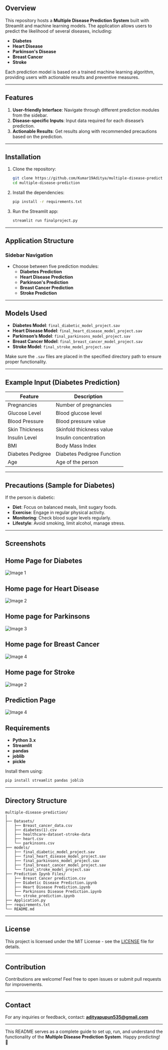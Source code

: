 
## Overview

This repository hosts a **Multiple Disease Prediction System** built with Streamlit and machine learning models. The application allows users to predict the likelihood of several diseases, including:

- **Diabetes**  
- **Heart Disease**  
- **Parkinson's Disease**  
- **Breast Cancer**  
- **Stroke**

Each prediction model is based on a trained machine learning algorithm, providing users with actionable results and preventive measures.

---

## Features

1. **User-friendly Interface**: Navigate through different prediction modules from the sidebar.  
2. **Disease-specific Inputs**: Input data required for each disease’s prediction.  
3. **Actionable Results**: Get results along with recommended precautions based on the prediction.  

---

## Installation

1. Clone the repository:
   ```bash
   git clone https://github.com/Kumar19Aditya/multiple-disease-prediction.git
   cd multiple-disease-prediction
   ```

2. Install the dependencies:
   ```bash
   pip install -r requirements.txt
   ```

3. Run the Streamlit app:
   ```bash
   streamlit run finalproject.py
   ```

---

## Application Structure

### Sidebar Navigation
- Choose between five prediction modules:
  - **Diabetes Prediction**  
  - **Heart Disease Prediction**  
  - **Parkinson's Prediction**  
  - **Breast Cancer Prediction**  
  - **Stroke Prediction**

---

## Models Used

- **Diabetes Model**: `final_diabetic_model_project.sav`
- **Heart Disease Model**: `final_heart_disease_model_project.sav`
- **Parkinson’s Model**: `final_parkinsons_model_project.sav`
- **Breast Cancer Model**: `final_breast_cancer_model_project.sav`
- **Stroke Model**: `final_stroke_model_project.sav`

Make sure the `.sav` files are placed in the specified directory path to ensure proper functionality.

---

## Example Input (Diabetes Prediction)

| Feature                  | Description                    |
|--------------------------|--------------------------------|
| Pregnancies              | Number of pregnancies          |
| Glucose Level            | Blood glucose level            |
| Blood Pressure           | Blood pressure value           |
| Skin Thickness           | Skinfold thickness value       |
| Insulin Level            | Insulin concentration          |
| BMI                      | Body Mass Index                |
| Diabetes Pedigree        | Diabetes Pedigree Function     |
| Age                      | Age of the person              |

---

## Precautions (Sample for Diabetes)

If the person is diabetic:
- **Diet**: Focus on balanced meals, limit sugary foods.  
- **Exercise**: Engage in regular physical activity.  
- **Monitoring**: Check blood sugar levels regularly.  
- **Lifestyle**: Avoid smoking, limit alcohol, manage stress.

---

## Screenshots
## Home Page for Diabetes
![Image 1](Images/home_page1.png)

## Home page for Heart Disease
![Image 2](Images/home_page2.png)

## Home page for Parkinsons
![Image 3](Images/home_page3.png)

## Home page for Breast Cancer
![Image 4](Images/home_page4.png)

## Home page for Stroke
![Image 2](Images/home_page5.png)

## Prediction Page
![Image 4](Images/Prediction.png)



## Requirements

- **Python 3.x**
- **Streamlit**  
- **pandas**  
- **joblib**  
- **pickle**

Install them using:
```bash
pip install streamlit pandas joblib
```

---

## Directory Structure

```
multiple-disease-prediction/
│
├── Datasets/
│   ├── Breast_cancer_data.csv
│   ├── diabetes(1).csv
│   ├── healthcare-dataset-stroke-data
│   ├── heart.csv
│   └── parkinsons.csv
├── models/
│   ├── final_diabetic_model_project.sav
│   ├── final_heart_disease_model_project.sav
│   ├── final_parkinsons_model_project.sav
│   ├── final_breast_cancer_model_project.sav
│   └── final_stroke_model_project.sav
├── Prediction Ipynb Files/
│   ├── Breast Cancer prediction.csv
│   ├── Diabetic Disease Prediction.ipynb
│   ├── Heart Disease Prediction.ipynb
│   ├── Parkinsons Disease Prediction.ipynb
│   └── stroke_prediction.ipynb
├── Application.py
├── requirements.txt
└── README.md
```

---

## License

This project is licensed under the MIT License - see the [LICENSE](LICENSE) file for details.

---

## Contribution

Contributions are welcome! Feel free to open issues or submit pull requests for improvements.

---

## Contact

For any inquiries or feedback, contact: **adityapupun535@gmail.com**

---

This README serves as a complete guide to set up, run, and understand the functionality of the **Multiple Disease Prediction System**. Happy predicting! 🎯
